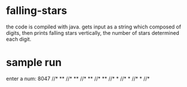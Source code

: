 # falling-stars
the code is compiled with java. gets input as a string which composed of digits, then prints falling stars vertically, the number of stars determined each digit.
# sample run
enter a num: 8047
//* **
//* **
//* **
//* **
//*  *
//*  *
//*  *
//*   
